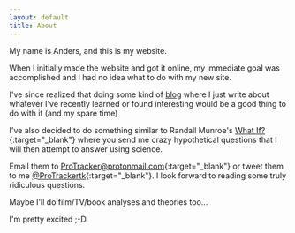 ```yaml
---
layout: default
title: About
---
```



My name is Anders, and this is my website.

When I initially made the website and got it online, my immediate goal was accomplished and I had no idea what to do with my new site.

I've since realized that doing some kind of [blog](/blog) where I just write about whatever I've recently learned or found interesting would be a good thing to do with it (and my spare time)

I've also decided to do something similar to Randall Munroe's [What If?](https://what-if.xkcd.com){:target="_blank"} where you send me crazy hypothetical questions that I will then attempt to answer using science.

Email them to [ProTracker@protonmail.com](mailto:protracker@protonmail.com){:target="_blank"} or tweet them to me [@ProTrackertk](https://twitter.com/protrackertk){:target="_blank"}. I look forward to reading some truly ridiculous questions.

Maybe I'll do film/TV/book analyses and theories too...

I'm pretty excited ;-D